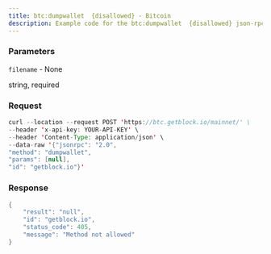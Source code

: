 ```yaml
---
title: btc:dumpwallet  {disallowed} - Bitcoin
description: Example code for the btc:dumpwallet  {disallowed} json-rpc method. Сomplete guide on how to use btc:dumpwallet  {disallowed} json-rpc in GetBlock.io Web3 documentation.
---
```


### Parameters


`filename` - None

string, required

### Request

``` java
curl --location --request POST 'https://btc.getblock.io/mainnet/' \
--header 'x-api-key: YOUR-API-KEY' \
--header 'Content-Type: application/json' \
--data-raw '{"jsonrpc": "2.0",
"method": "dumpwallet",
"params": [null],
"id": "getblock.io"}'
```

###  Response

``` java
{
    "result": "null",
    "id": "getblock.io",
    "status_code": 405,
    "message": "Method not allowed"
}
```

